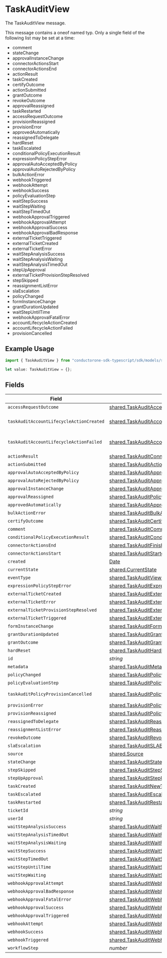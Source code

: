 # TaskAuditView

The TaskAuditView message.

This message contains a oneof named typ. Only a single field of the following list may be set at a time:
  - comment
  - stateChange
  - approvalInstanceChange
  - connectorActionsStart
  - connectorActionsEnd
  - actionResult
  - taskCreated
  - certifyOutcome
  - actionSubmitted
  - grantOutcome
  - revokeOutcome
  - approvalReassigned
  - taskRestarted
  - accessRequestOutcome
  - provisionReassigned
  - provisionError
  - approvedAutomatically
  - reassignedToDelegate
  - hardReset
  - taskEscalated
  - conditionalPolicyExecutionResult
  - expressionPolicyStepError
  - approvalAutoAcceptedByPolicy
  - approvalAutoRejectedByPolicy
  - bulkActionError
  - webhookTriggered
  - webhookAttempt
  - webhookSuccess
  - policyEvaluationStep
  - waitStepSuccess
  - waitStepWaiting
  - waitStepTimedOut
  - webhookApprovalTriggered
  - webhookApprovalAttempt
  - webhookApprovalSuccess
  - webhookApprovalBadResponse
  - externalTicketTriggered
  - externalTicketCreated
  - externalTicketError
  - waitStepAnalysisSuccess
  - waitStepAnalysisWaiting
  - waitStepAnalysisTimedOut
  - stepUpApproval
  - externalTicketProvisionStepResolved
  - stepSkipped
  - reassignmentListError
  - slaEscalation
  - policyChanged
  - formInstanceChange
  - grantDurationUpdated
  - waitStepUntilTime
  - webhookApprovalFatalError
  - accountLifecycleActionCreated
  - accountLifecycleActionFailed
  - provisionCancelled


## Example Usage

```typescript
import { TaskAuditView } from "conductorone-sdk-typescript/sdk/models/shared";

let value: TaskAuditView = {};
```

## Fields

| Field                                                                                                                             | Type                                                                                                                              | Required                                                                                                                          | Description                                                                                                                       |
| --------------------------------------------------------------------------------------------------------------------------------- | --------------------------------------------------------------------------------------------------------------------------------- | --------------------------------------------------------------------------------------------------------------------------------- | --------------------------------------------------------------------------------------------------------------------------------- |
| `accessRequestOutcome`                                                                                                            | [shared.TaskAuditAccessRequestOutcome](../../../sdk/models/shared/taskauditaccessrequestoutcome.md)                               | :heavy_minus_sign:                                                                                                                | N/A                                                                                                                               |
| `taskAuditAccountLifecycleActionCreated`                                                                                          | [shared.TaskAuditAccountLifecycleActionCreated](../../../sdk/models/shared/taskauditaccountlifecycleactioncreated.md)             | :heavy_minus_sign:                                                                                                                | The TaskAuditAccountLifecycleActionCreated message.                                                                               |
| `taskAuditAccountLifecycleActionFailed`                                                                                           | [shared.TaskAuditAccountLifecycleActionFailed](../../../sdk/models/shared/taskauditaccountlifecycleactionfailed.md)               | :heavy_minus_sign:                                                                                                                | The TaskAuditAccountLifecycleActionFailed message.                                                                                |
| `actionResult`                                                                                                                    | [shared.TaskAuditConnectorActionResult](../../../sdk/models/shared/taskauditconnectoractionresult.md)                             | :heavy_minus_sign:                                                                                                                | N/A                                                                                                                               |
| `actionSubmitted`                                                                                                                 | [shared.TaskAuditActionSubmitted](../../../sdk/models/shared/taskauditactionsubmitted.md)                                         | :heavy_minus_sign:                                                                                                                | N/A                                                                                                                               |
| `approvalAutoAcceptedByPolicy`                                                                                                    | [shared.TaskAuditApprovalAutoAcceptedByPolicy](../../../sdk/models/shared/taskauditapprovalautoacceptedbypolicy.md)               | :heavy_minus_sign:                                                                                                                | N/A                                                                                                                               |
| `approvalAutoRejectedByPolicy`                                                                                                    | [shared.TaskAuditApprovalAutoRejectedByPolicy](../../../sdk/models/shared/taskauditapprovalautorejectedbypolicy.md)               | :heavy_minus_sign:                                                                                                                | N/A                                                                                                                               |
| `approvalInstanceChange`                                                                                                          | [shared.TaskAuditApprovalInstanceChange](../../../sdk/models/shared/taskauditapprovalinstancechange.md)                           | :heavy_minus_sign:                                                                                                                | N/A                                                                                                                               |
| `approvalReassigned`                                                                                                              | [shared.TaskAuditPolicyApprovalReassigned](../../../sdk/models/shared/taskauditpolicyapprovalreassigned.md)                       | :heavy_minus_sign:                                                                                                                | N/A                                                                                                                               |
| `approvedAutomatically`                                                                                                           | [shared.TaskAuditApprovalHappenedAutomatically](../../../sdk/models/shared/taskauditapprovalhappenedautomatically.md)             | :heavy_minus_sign:                                                                                                                | N/A                                                                                                                               |
| `bulkActionError`                                                                                                                 | [shared.TaskAuditBulkActionError](../../../sdk/models/shared/taskauditbulkactionerror.md)                                         | :heavy_minus_sign:                                                                                                                | N/A                                                                                                                               |
| `certifyOutcome`                                                                                                                  | [shared.TaskAuditCertifyOutcome](../../../sdk/models/shared/taskauditcertifyoutcome.md)                                           | :heavy_minus_sign:                                                                                                                | N/A                                                                                                                               |
| `comment`                                                                                                                         | [shared.TaskAuditComment](../../../sdk/models/shared/taskauditcomment.md)                                                         | :heavy_minus_sign:                                                                                                                | N/A                                                                                                                               |
| `conditionalPolicyExecutionResult`                                                                                                | [shared.TaskAuditConditionalPolicyExecutionResult](../../../sdk/models/shared/taskauditconditionalpolicyexecutionresult.md)       | :heavy_minus_sign:                                                                                                                | N/A                                                                                                                               |
| `connectorActionsEnd`                                                                                                             | [shared.TaskAuditFinishedConnectorActions](../../../sdk/models/shared/taskauditfinishedconnectoractions.md)                       | :heavy_minus_sign:                                                                                                                | N/A                                                                                                                               |
| `connectorActionsStart`                                                                                                           | [shared.TaskAuditStartedConnectorActions](../../../sdk/models/shared/taskauditstartedconnectoractions.md)                         | :heavy_minus_sign:                                                                                                                | N/A                                                                                                                               |
| `created`                                                                                                                         | [Date](https://developer.mozilla.org/en-US/docs/Web/JavaScript/Reference/Global_Objects/Date)                                     | :heavy_minus_sign:                                                                                                                | N/A                                                                                                                               |
| `currentState`                                                                                                                    | [shared.CurrentState](../../../sdk/models/shared/currentstate.md)                                                                 | :heavy_minus_sign:                                                                                                                | The currentState field.                                                                                                           |
| `eventType`                                                                                                                       | [shared.TaskAuditViewEventType](../../../sdk/models/shared/taskauditvieweventtype.md)                                             | :heavy_minus_sign:                                                                                                                | The eventType field.                                                                                                              |
| `expressionPolicyStepError`                                                                                                       | [shared.TaskAuditExpressionPolicyStepError](../../../sdk/models/shared/taskauditexpressionpolicysteperror.md)                     | :heavy_minus_sign:                                                                                                                | N/A                                                                                                                               |
| `externalTicketCreated`                                                                                                           | [shared.TaskAuditExternalTicketCreated](../../../sdk/models/shared/taskauditexternalticketcreated.md)                             | :heavy_minus_sign:                                                                                                                | N/A                                                                                                                               |
| `externalTicketError`                                                                                                             | [shared.TaskAuditExternalTicketError](../../../sdk/models/shared/taskauditexternalticketerror.md)                                 | :heavy_minus_sign:                                                                                                                | N/A                                                                                                                               |
| `externalTicketProvisionStepResolved`                                                                                             | [shared.TaskAuditExternalTicketProvisionStepResolved](../../../sdk/models/shared/taskauditexternalticketprovisionstepresolved.md) | :heavy_minus_sign:                                                                                                                | N/A                                                                                                                               |
| `externalTicketTriggered`                                                                                                         | [shared.TaskAuditExternalTicketTriggered](../../../sdk/models/shared/taskauditexternaltickettriggered.md)                         | :heavy_minus_sign:                                                                                                                | N/A                                                                                                                               |
| `formInstanceChange`                                                                                                              | [shared.TaskAuditFormInstanceChange](../../../sdk/models/shared/taskauditforminstancechange.md)                                   | :heavy_minus_sign:                                                                                                                | N/A                                                                                                                               |
| `grantDurationUpdated`                                                                                                            | [shared.TaskAuditGrantDurationUpdated](../../../sdk/models/shared/taskauditgrantdurationupdated.md)                               | :heavy_minus_sign:                                                                                                                | N/A                                                                                                                               |
| `grantOutcome`                                                                                                                    | [shared.TaskAuditGrantOutcome](../../../sdk/models/shared/taskauditgrantoutcome.md)                                               | :heavy_minus_sign:                                                                                                                | N/A                                                                                                                               |
| `hardReset`                                                                                                                       | [shared.TaskAuditHardReset](../../../sdk/models/shared/taskaudithardreset.md)                                                     | :heavy_minus_sign:                                                                                                                | N/A                                                                                                                               |
| `id`                                                                                                                              | *string*                                                                                                                          | :heavy_minus_sign:                                                                                                                | The id field.                                                                                                                     |
| `metadata`                                                                                                                        | [shared.TaskAuditMetaData](../../../sdk/models/shared/taskauditmetadata.md)                                                       | :heavy_minus_sign:                                                                                                                | N/A                                                                                                                               |
| `policyChanged`                                                                                                                   | [shared.TaskAuditPolicyChanged](../../../sdk/models/shared/taskauditpolicychanged.md)                                             | :heavy_minus_sign:                                                                                                                | N/A                                                                                                                               |
| `policyEvaluationStep`                                                                                                            | [shared.TaskAuditPolicyEvaluationStep](../../../sdk/models/shared/taskauditpolicyevaluationstep.md)                               | :heavy_minus_sign:                                                                                                                | N/A                                                                                                                               |
| `taskAuditPolicyProvisionCancelled`                                                                                               | [shared.TaskAuditPolicyProvisionCancelled](../../../sdk/models/shared/taskauditpolicyprovisioncancelled.md)                       | :heavy_minus_sign:                                                                                                                | The TaskAuditPolicyProvisionCancelled message.                                                                                    |
| `provisionError`                                                                                                                  | [shared.TaskAuditPolicyProvisionError](../../../sdk/models/shared/taskauditpolicyprovisionerror.md)                               | :heavy_minus_sign:                                                                                                                | N/A                                                                                                                               |
| `provisionReassigned`                                                                                                             | [shared.TaskAuditPolicyProvisionReassigned](../../../sdk/models/shared/taskauditpolicyprovisionreassigned.md)                     | :heavy_minus_sign:                                                                                                                | N/A                                                                                                                               |
| `reassignedToDelegate`                                                                                                            | [shared.TaskAuditReassignedToDelegate](../../../sdk/models/shared/taskauditreassignedtodelegate.md)                               | :heavy_minus_sign:                                                                                                                | N/A                                                                                                                               |
| `reassignmentListError`                                                                                                           | [shared.TaskAuditReassignmentListError](../../../sdk/models/shared/taskauditreassignmentlisterror.md)                             | :heavy_minus_sign:                                                                                                                | N/A                                                                                                                               |
| `revokeOutcome`                                                                                                                   | [shared.TaskAuditRevokeOutcome](../../../sdk/models/shared/taskauditrevokeoutcome.md)                                             | :heavy_minus_sign:                                                                                                                | N/A                                                                                                                               |
| `slaEscalation`                                                                                                                   | [shared.TaskAuditSLAEscalation](../../../sdk/models/shared/taskauditslaescalation.md)                                             | :heavy_minus_sign:                                                                                                                | N/A                                                                                                                               |
| `source`                                                                                                                          | [shared.Source](../../../sdk/models/shared/source.md)                                                                             | :heavy_minus_sign:                                                                                                                | The source field.                                                                                                                 |
| `stateChange`                                                                                                                     | [shared.TaskAuditStateChange](../../../sdk/models/shared/taskauditstatechange.md)                                                 | :heavy_minus_sign:                                                                                                                | N/A                                                                                                                               |
| `stepSkipped`                                                                                                                     | [shared.TaskAuditStepSkipped](../../../sdk/models/shared/taskauditstepskipped.md)                                                 | :heavy_minus_sign:                                                                                                                | N/A                                                                                                                               |
| `stepUpApproval`                                                                                                                  | [shared.TaskAuditStepUpApproval](../../../sdk/models/shared/taskauditstepupapproval.md)                                           | :heavy_minus_sign:                                                                                                                | N/A                                                                                                                               |
| `taskCreated`                                                                                                                     | [shared.TaskAuditNewTask](../../../sdk/models/shared/taskauditnewtask.md)                                                         | :heavy_minus_sign:                                                                                                                | N/A                                                                                                                               |
| `taskEscalated`                                                                                                                   | [shared.TaskAuditEscalateToEmergencyAccess](../../../sdk/models/shared/taskauditescalatetoemergencyaccess.md)                     | :heavy_minus_sign:                                                                                                                | N/A                                                                                                                               |
| `taskRestarted`                                                                                                                   | [shared.TaskAuditRestart](../../../sdk/models/shared/taskauditrestart.md)                                                         | :heavy_minus_sign:                                                                                                                | N/A                                                                                                                               |
| `ticketId`                                                                                                                        | *string*                                                                                                                          | :heavy_minus_sign:                                                                                                                | The ticketId field.                                                                                                               |
| `userId`                                                                                                                          | *string*                                                                                                                          | :heavy_minus_sign:                                                                                                                | The userId field.                                                                                                                 |
| `waitStepAnalysisSuccess`                                                                                                         | [shared.TaskAuditWaitForAnalysisStepSuccess](../../../sdk/models/shared/taskauditwaitforanalysisstepsuccess.md)                   | :heavy_minus_sign:                                                                                                                | N/A                                                                                                                               |
| `waitStepAnalysisTimedOut`                                                                                                        | [shared.TaskAuditWaitForAnalysisStepTimedOut](../../../sdk/models/shared/taskauditwaitforanalysissteptimedout.md)                 | :heavy_minus_sign:                                                                                                                | N/A                                                                                                                               |
| `waitStepAnalysisWaiting`                                                                                                         | [shared.TaskAuditWaitForAnalysisStepWaiting](../../../sdk/models/shared/taskauditwaitforanalysisstepwaiting.md)                   | :heavy_minus_sign:                                                                                                                | N/A                                                                                                                               |
| `waitStepSuccess`                                                                                                                 | [shared.TaskAuditWaitStepSuccess](../../../sdk/models/shared/taskauditwaitstepsuccess.md)                                         | :heavy_minus_sign:                                                                                                                | N/A                                                                                                                               |
| `waitStepTimedOut`                                                                                                                | [shared.TaskAuditWaitStepTimedOut](../../../sdk/models/shared/taskauditwaitsteptimedout.md)                                       | :heavy_minus_sign:                                                                                                                | N/A                                                                                                                               |
| `waitStepUntilTime`                                                                                                               | [shared.TaskAuditWaitStepUntilTime](../../../sdk/models/shared/taskauditwaitstepuntiltime.md)                                     | :heavy_minus_sign:                                                                                                                | N/A                                                                                                                               |
| `waitStepWaiting`                                                                                                                 | [shared.TaskAuditWaitStepWaiting](../../../sdk/models/shared/taskauditwaitstepwaiting.md)                                         | :heavy_minus_sign:                                                                                                                | N/A                                                                                                                               |
| `webhookApprovalAttempt`                                                                                                          | [shared.TaskAuditWebhookApprovalAttempt](../../../sdk/models/shared/taskauditwebhookapprovalattempt.md)                           | :heavy_minus_sign:                                                                                                                | N/A                                                                                                                               |
| `webhookApprovalBadResponse`                                                                                                      | [shared.TaskAuditWebhookApprovalBadResponse](../../../sdk/models/shared/taskauditwebhookapprovalbadresponse.md)                   | :heavy_minus_sign:                                                                                                                | N/A                                                                                                                               |
| `webhookApprovalFatalError`                                                                                                       | [shared.TaskAuditWebhookApprovalFatalError](../../../sdk/models/shared/taskauditwebhookapprovalfatalerror.md)                     | :heavy_minus_sign:                                                                                                                | N/A                                                                                                                               |
| `webhookApprovalSuccess`                                                                                                          | [shared.TaskAuditWebhookApprovalSuccess](../../../sdk/models/shared/taskauditwebhookapprovalsuccess.md)                           | :heavy_minus_sign:                                                                                                                | N/A                                                                                                                               |
| `webhookApprovalTriggered`                                                                                                        | [shared.TaskAuditWebhookApprovalTriggered](../../../sdk/models/shared/taskauditwebhookapprovaltriggered.md)                       | :heavy_minus_sign:                                                                                                                | N/A                                                                                                                               |
| `webhookAttempt`                                                                                                                  | [shared.TaskAuditWebhookAttempt](../../../sdk/models/shared/taskauditwebhookattempt.md)                                           | :heavy_minus_sign:                                                                                                                | N/A                                                                                                                               |
| `webhookSuccess`                                                                                                                  | [shared.TaskAuditWebhookSuccess](../../../sdk/models/shared/taskauditwebhooksuccess.md)                                           | :heavy_minus_sign:                                                                                                                | N/A                                                                                                                               |
| `webhookTriggered`                                                                                                                | [shared.TaskAuditWebhookTriggered](../../../sdk/models/shared/taskauditwebhooktriggered.md)                                       | :heavy_minus_sign:                                                                                                                | N/A                                                                                                                               |
| `workflowStep`                                                                                                                    | *number*                                                                                                                          | :heavy_minus_sign:                                                                                                                | The workflowStep field.                                                                                                           |